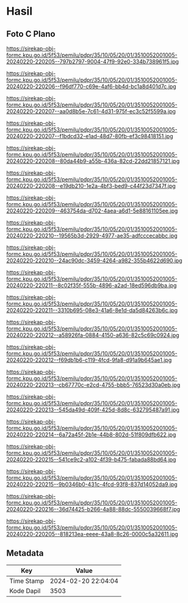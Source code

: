 # Hasil

## Foto C Plano

https://sirekap-obj-formc.kpu.go.id/5f53/pemilu/pdpr/35/10/05/20/01/3510052001005-20240220-220205--797b2797-9004-47f9-92e0-334b738961f5.jpg

https://sirekap-obj-formc.kpu.go.id/5f53/pemilu/pdpr/35/10/05/20/01/3510052001005-20240220-220206--f96df770-c69e-4af6-bb4d-bc1a8d401d7c.jpg

https://sirekap-obj-formc.kpu.go.id/5f53/pemilu/pdpr/35/10/05/20/01/3510052001005-20240220-220207--aa0d8b5e-7c61-4d31-975f-ec3c52f5599a.jpg

https://sirekap-obj-formc.kpu.go.id/5f53/pemilu/pdpr/35/10/05/20/01/3510052001005-20240220-220207--f1bdcd32-e1ad-48d7-80fb-ef3c98418151.jpg

https://sirekap-obj-formc.kpu.go.id/5f53/pemilu/pdpr/35/10/05/20/01/3510052001005-20240220-220208--80da44b9-a55b-436a-82cd-22dd21857121.jpg

https://sirekap-obj-formc.kpu.go.id/5f53/pemilu/pdpr/35/10/05/20/01/3510052001005-20240220-220208--e19db210-1e2a-4bf3-bed9-c44f23d7347f.jpg

https://sirekap-obj-formc.kpu.go.id/5f53/pemilu/pdpr/35/10/05/20/01/3510052001005-20240220-220209--463754da-d702-4aea-a6d1-5e88161105ee.jpg

https://sirekap-obj-formc.kpu.go.id/5f53/pemilu/pdpr/35/10/05/20/01/3510052001005-20240220-220210--19565b3d-2929-4977-ae35-adfcccecabbc.jpg

https://sirekap-obj-formc.kpu.go.id/5f53/pemilu/pdpr/35/10/05/20/01/3510052001005-20240220-220210--24ac90dc-3459-4264-a982-355b4622d690.jpg

https://sirekap-obj-formc.kpu.go.id/5f53/pemilu/pdpr/35/10/05/20/01/3510052001005-20240220-220211--8c02f35f-555b-4896-a2ad-18ed596db9ba.jpg

https://sirekap-obj-formc.kpu.go.id/5f53/pemilu/pdpr/35/10/05/20/01/3510052001005-20240220-220211--3310b695-08e3-41a6-8e1d-da5d84263b6c.jpg

https://sirekap-obj-formc.kpu.go.id/5f53/pemilu/pdpr/35/10/05/20/01/3510052001005-20240220-220212--a58926fa-0884-4150-a636-82c5c69c0924.jpg

https://sirekap-obj-formc.kpu.go.id/5f53/pemilu/pdpr/35/10/05/20/01/3510052001005-20240220-220212--f69db1b6-c119-4fcd-9fa8-d91a9b645ae1.jpg

https://sirekap-obj-formc.kpu.go.id/5f53/pemilu/pdpr/35/10/05/20/01/3510052001005-20240220-220213--cb67770c-e2cd-4755-bbb5-76523d30a0eb.jpg

https://sirekap-obj-formc.kpu.go.id/5f53/pemilu/pdpr/35/10/05/20/01/3510052001005-20240220-220213--545da49d-409f-425d-8d8c-632795487a91.jpg

https://sirekap-obj-formc.kpu.go.id/5f53/pemilu/pdpr/35/10/05/20/01/3510052001005-20240220-220214--6a72a45f-2b1e-44b8-802d-51f809dfb622.jpg

https://sirekap-obj-formc.kpu.go.id/5f53/pemilu/pdpr/35/10/05/20/01/3510052001005-20240220-220215--541ce9c2-a102-4f39-b475-fabada88bd64.jpg

https://sirekap-obj-formc.kpu.go.id/5f53/pemilu/pdpr/35/10/05/20/01/3510052001005-20240220-220215--9b0346b0-431c-4fcd-93f8-837d14052da9.jpg

https://sirekap-obj-formc.kpu.go.id/5f53/pemilu/pdpr/35/10/05/20/01/3510052001005-20240220-220216--36d74425-b266-4a88-88dc-5550039668f7.jpg

https://sirekap-obj-formc.kpu.go.id/5f53/pemilu/pdpr/35/10/05/20/01/3510052001005-20240220-220205--818213ea-eeee-43a8-8c26-0000c5a32611.jpg


## Metadata

| Key        | Value               |
| ---------- | ------------------- |
| Time Stamp | 2024-02-20 22:04:04 |
| Kode Dapil | 3503                |



